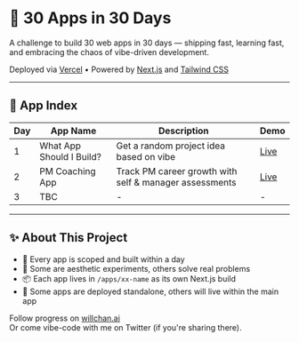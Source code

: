 # 📱 30 Apps in 30 Days

A challenge to build 30 web apps in 30 days — shipping fast, learning fast, and embracing the chaos of vibe-driven development.

Deployed via [Vercel](https://vercel.com) • Powered by [Next.js](https://nextjs.org) and [Tailwind CSS](https://tailwindcss.com)

---

## 🔗 App Index

| Day | App Name                     | Description                              | Demo |
|-----|------------------------------|------------------------------------------|------|
| 1   | What App Should I Build?     | Get a random project idea based on vibe  | [Live](https://30-in-30-app-1.vercel.app/) |
| 2   | PM Coaching App              | Track PM career growth with self & manager assessments | [Live](https://30apps30days.vercel.app/02) |
| 3   | TBC                          | -                                        | -    |

---

## ✨ About This Project

- 🧠 Every app is scoped and built within a day  
- 💅 Some are aesthetic experiments, others solve real problems  
- 📦 Each app lives in `/apps/xx-name` as its own Next.js build  
- 🔄 Some apps are deployed standalone, others will live within the main app

Follow progress on [willchan.ai](https://willchan.ai)  
Or come vibe-code with me on Twitter (if you're sharing there).
